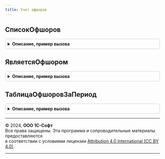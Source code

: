 ```yaml
---
title: Учет офшоров
---
```



## СписокОфшоров
<details style="margin: 1em 0; padding: 0.5em; border: 1px solid #ccc; border-radius: 6px;">

<summary style="font-weight: bold; cursor: pointer;">Описание, пример вызова</summary>

```bsl

Функция СписокОфшоров(Знач ДатаЗапроса) Экспорт
```

Пример вызова
```bsl
Результат = УчетОфшоров.СписокОфшоров(ДатаЗапроса) 
```
</details>

## ЯвляетсяОфшором
<details style="margin: 1em 0; padding: 0.5em; border: 1px solid #ccc; border-radius: 6px;">

<summary style="font-weight: bold; cursor: pointer;">Описание, пример вызова</summary>

```bsl

Функция ЯвляетсяОфшором(Знач ДатаЗапроса, Страна) Экспорт
```

Пример вызова
```bsl
Результат = УчетОфшоров.ЯвляетсяОфшором(ДатаЗапроса, Страна) 
```
</details>

## ТаблицаОфшоровЗаПериод
<details style="margin: 1em 0; padding: 0.5em; border: 1px solid #ccc; border-radius: 6px;">

<summary style="font-weight: bold; cursor: pointer;">Описание, пример вызова</summary>

```bsl

// Получение таблицы значений офшоров за заданный период
// Если страна хотя бы один день была офшором в этот период, то она попадет в результат
//
// Параметры:
//  ДатаНачалаПериода - Дата - дата начала периода проверки действия офшорных территорий
//  ДатаКонцаПериода - Дата - дата конца периода проверки действия офшорных территорий
//
// Возвращаемое значение:
//  - ТаблицаЗначений
//		- Колонки:
//			СтранаРегистрации - СправочникСсылка.СтраныМира
//			ДатаНачалаДействияОфшора - Дата
//			ДатаОкончанияДействияОфшора - Дата
Функция ТаблицаОфшоровЗаПериод(Знач ДатаНачалаПериода, Знач ДатаКонцаПериода) Экспорт
```

Пример вызова
```bsl
Результат = УчетОфшоров.ТаблицаОфшоровЗаПериод(ДатаНачалаПериода, ДатаКонцаПериода) 
```
</details>

---

© 2024, **ООО 1С-Софт**  
Все права защищены. Эта программа и сопроводительные материалы предоставляются  
в соответствии с условиями лицензии [Attribution 4.0 International (CC BY 4.0)](https://creativecommons.org/licenses/by/4.0/legalcode).

---
